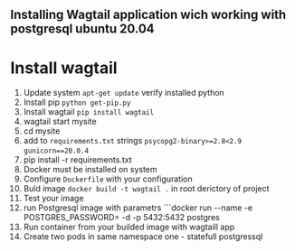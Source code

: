 ## Installing Wagtail application wich working with postgresql ubuntu 20.04
# Install wagtail  
1. Update system  ```apt-get update``` verify installed python  
2. Install pip ```python get-pip.py```
3. Install wagtail ```pip install wagtail```
4. wagtail start mysite
6. cd mysite
7. add to ```requirements.txt``` strings ```psycopg2-binary>=2.8<2.9``` ```gunicorn==20.0.4```
8. pip install -r requirements.txt
9. Docker must be installed on system
10. Configure ```Dockerfile``` with your configuration
11. Buld image ```docker build -t wagtail .``` in root derictory of project
13. Test your image
14. run Postgresql image with parametrs ```docker run --name <future name your conteiner> -e POSTGRES_PASSWORD=<your password> -d -p 5432:5432 postgres
15. Run container from your builded image with wagtaill app
16. Create two pods in same namespace one - statefull postgressql 
